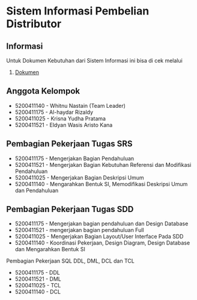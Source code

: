 Sistem Informasi Pembelian Distributor
==

Informasi
--

Untuk Dokumen Kebutuhan dari Sistem Informasi ini bisa di cek melalui 

1. [Dokumen](Docs/)


Anggota Kelompok 
--

- 5200411140 - Whitnu Nastain (Team Leader) 
- 5200411175 - Al-haydar Rizaldy
- 5200411025 - Krisna Yudha Pratama
- 5200411521 - Eldyan Wasis Aristo Kana

Pembagian Pekerjaan Tugas SRS 
--

- 5200411175 - Mengerjakan Bagian Pendahuluan
- 5200411521 - Mengerjakan Bagian Kebutuhan Referensi dan Modifikasi Pendahuluan
- 5200411025 - Mengerjakan Bagian Deskripsi Umum 
- 5200411140 - Mengarahkan Bentuk SI, Memodifikasi Deskripsi Umum dan Pendahuluan


Pembagian Pekerjaan Tugas SDD 
-- 

- 5200411175 - Mengerjakan bagian pendahuluan dan Design Database
- 5200411521 - mengerjakan bagian pendahuluan Full
- 5200411025 - Mengerjakan Bagian Layout/User Interface Pada SDD 
- 5200411140 - Koordinasi Pekerjaan, Design Diagram, Design Database dan Mengarahkan Bentuk SI 


Pembagian Pekerjaan SQL DDL, DML, DCL dan TCL

- 5200411175 - DDL 
- 5200411521 - DML 
- 5200411025 - TCL 
- 5200411140 - DCL 
